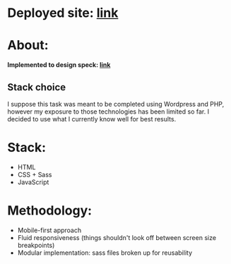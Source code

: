 
# Deployed site: [link](https://kaykostadinov.github.io/responsive-task/)

# About:
**Implemented to design speck: [link](https://www.figma.com/file/bFqj2m5lLTVgXfdmXHQcqO/Web-Development-Intern-Task?node-id=0%3A1)**

## Stack choice
I suppose this task was meant to be completed using Wordpress and PHP, however my exposure to those technologies has been limited so far. I decided to use what I currently know well for best results.

# Stack:
- HTML
- CSS + Sass
- JavaScript

# Methodology:
- Mobile-first approach
- Fluid responsiveness (things shouldn't look off between screen size breakpoints)
- Modular implementation: sass files broken up for reusability